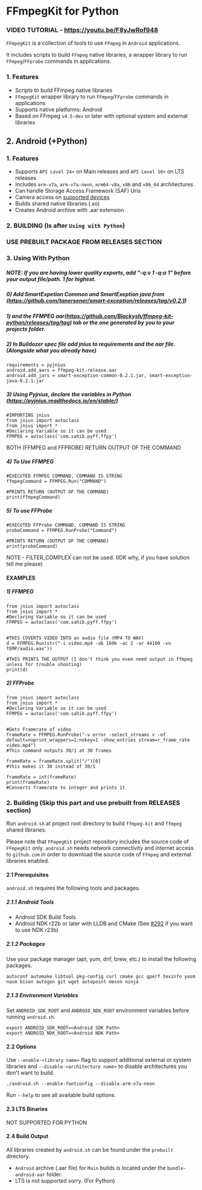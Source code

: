 


# FFmpegKit for Python
### VIDEO TUTORIAL - https://youtu.be/F8yJwRof948      
`FFmpegKit` is a collection of tools to use `FFmpeg` in `Android` applications.

It includes scripts to build `FFmpeg` native libraries, a wrapper library to run `FFmpeg`/`FFprobe` commands in
applications.




### 1. Features
- Scripts to build FFmpeg native libraries
- `FFmpegKit` wrapper library to run `FFmpeg`/`FFprobe` commands in applications
- Supports native platforms: Android
- Based on FFmpeg `v4.5-dev` or later with optional system and external libraries


## 2. Android (+Python)

### 1. Features
- Supports `API Level 24+` on Main releases and `API Level 16+` on LTS releases
- Includes `arm-v7a`, `arm-v7a-neon`, `arm64-v8a`, `x86` and `x86_64` architectures
- Can handle Storage Access Framework (SAF) Uris
- Camera access on [supported devices](https://developer.android.com/ndk/guides/stable_apis#camera)
- Builds shared native libraries (.so)
- Creates Android archive with .aar extension

### 2. BUILDING (Is after `Using with Python`)                                                         
### USE PREBUILT PACKAGE FROM RELEASES SECTION      

### 3. Using With Python
      
      
##### NOTE: If you are having lower quality exports, add "-q:v 1 -q:a 1" before your output file/path. 1 for highest.        
        
      
##### 0)   Add SmartExpetion Common and SmartExeption java from (https://github.com/tanersener/smart-exception/releases/tag/v0.2.1) 
##### 1)   and the FFMPEG aar(https://github.com/Blackysh/ffmpeg-kit-python/releases/tag/tag) tab or the one generated by you to your projects folder.    
##### 2)   In Buildozer spec file add jnius to requirements and the aar file. (Alongside what you already have)
```
requirements = pyjnius
android.add_aars = ffmpeg-kit-release.aar
android.add_jars = smart-exception-common-0.2.1.jar, smart-exception-java-0.2.1.jar
``` 
##### 3)   Using Pyjnius, declare the variables in Python (https://pyjnius.readthedocs.io/en/stable/)
```
#IMPORTING jnius
from jnius import autoclass
from jnius import * 
#Declaring Variable so it can be used
FFMPEG = autoclass('com.sahib.pyff.ffpy')
```

BOTH (FFMPEG and FFPROBE) RETURN OUTPUT OF THE COMMAND         
##### 4) To Use FFMPEG 
```
#EXECUTED FFMPEG COMMAND, COMMAND IS STRING
ffmpegCommand = FFMPEG.Run("COMMAND")

#PRINTS RETURN (OUTPUT OF THE COMMAND)
print(ffmpegCommand)
```

##### 5) To use FFProbe
```
#EXECUTED FFProbe COMMAND, COMMAND IS STRING
probeCommand = FFMPEG.RunProbe("Command")

#PRINTS RETURN (OUTPUT OF THE COMMAND)
print(probeCommand)

```
NOTE - FILTER_COMPLEX can not be used. (IDK why, if you have solution tell me please)      



#### EXAMPLES      
##### 1) FFMPEG     
```
from jnius import autoclass
from jnius import * 
#Declaring Variable so it can be used
FFMPEG = autoclass('com.sahib.pyff.ffpy')


#THIS COVERTS VIDEO INTO an audio file (MP4 TO WAV)
d = FFMPEG.Run(str("-i video.mp4 -ab 160k -ac 2 -ar 44100 -vn TEMP/audio.wav"))

#THIS PRINTS THE OUTPUT (I don't think you even need output in ffmpeg unless for trouble shooting)
print(d) 

```


##### 2) FFProbe
```
from jnius import autoclass
from jnius import * 
#Declaring Variable so it can be used
FFMPEG = autoclass('com.sahib.pyff.ffpy')


#Gets Framerate of video
frameRate = FFMPEG.RunProbe("-v error -select_streams v -of default=noprint_wrappers=1:nokey=1 -show_entries stream=r_frame_rate video.mp4")
#This command outputs 30/1 at 30 frames

frameRate = frameRate.split("/")[0]
#this makes it 30 instead of 30/1

frameRate = int(frameRate)
print(frameRate)
#Converts framerate to integer and prints it

```    





### 2. Building (Skip this part and use prebuilt from RELEASES section)

Run `android.sh` at project root directory to build `ffmpeg-kit` and `ffmpeg` shared libraries. 

Please note that `FFmpegKit` project repository includes the source code of `FFmpegKit` only. `android.sh` needs 
network connectivity and internet access to `github.com` in order to download the source code of `FFmpeg` and 
external libraries enabled.

#### 2.1 Prerequisites

`android.sh` requires the following tools and packages.

##### 2.1.1 Android Tools
   - Android SDK Build Tools
   - Android NDK r22b or later with LLDB and CMake (See [#292](https://github.com/arthenica/ffmpeg-kit/issues/292) if you want to use NDK r23b)

##### 2.1.2 Packages

Use your package manager (apt, yum, dnf, brew, etc.) to install the following packages.

```
autoconf automake libtool pkg-config curl cmake gcc gperf texinfo yasm nasm bison autogen git wget autopoint meson ninja
```

##### 2.1.3 Environment Variables 

Set `ANDROID_SDK_ROOT` and `ANDROID_NDK_ROOT` environment variables before running `android.sh`.

```
export ANDROID_SDK_ROOT=<Android SDK Path>
export ANDROID_NDK_ROOT=<Android NDK Path>
```

#### 2.2 Options

Use `--enable-<library name>` flag to support additional external or system libraries and
`--disable-<architecture name>` to disable architectures you don't want to build.

```
./android.sh --enable-fontconfig --disable-arm-v7a-neon
```

Run `--help` to see all available build options.

#### 2.3 LTS Binaries

NOT SUPPORTED FOR PYTHON

#### 2.4 Build Output

All libraries created by `android.sh` can be found under the `prebuilt` directory.

- `Android` archive (.aar file) for `Main` builds is located under the `bundle-android-aar` folder.
- LTS is not supported sorry. (For Python)

